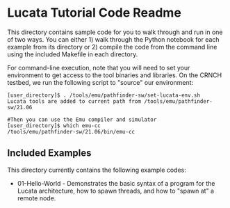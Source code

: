 # Lucata Tutorial Code Readme

This directory contains sample code for you to walk through and run in one of two ways. You can either 1) walk through the Python notebook for each example from its directory or 2) compile the code from the command line using the included Makefile in each directory. 

For command-line execution, note that you will need to set your environment to get access to the tool binaries and libraries. On the CRNCH testbed, we run the following script to "source" our environment:
```
[user_directory]$ . /tools/emu/pathfinder-sw/set-lucata-env.sh
Lucata tools are added to current path from /tools/emu/pathfinder-sw/21.06

#Then you can use the Emu compiler and simulator
[user_directory]$ which emu-cc
/tools/emu/pathfinder-sw/21.06/bin/emu-cc
```

## Included Examples
This directory currently contains the following example codes:
* 01-Hello-World - Demonstrates the basic syntax of a program for the Lucata architecture, how to spawn threads, and how to "spawn at" a remote node.

